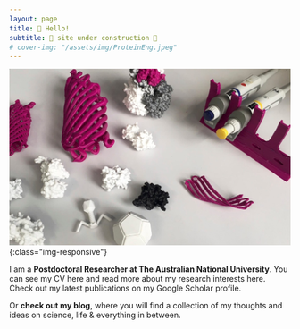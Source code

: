 ```yaml
---
layout: page
title: 👋 Hello!
subtitle: 🚧 site under construction 🚧
# cover-img: "/assets/img/ProteinEng.jpeg"
---
```

![Protein Engineering](/assets/img/3dprintcrop_tiny.jpeg){:class="img-responsive"}  

I am a **Postdoctoral Researcher at The Australian National University**. You can see my CV here and read more about my research interests here. Check out my latest publications on my Google Scholar profile.  
  
Or **check out my blog**, where you will find a collection of my thoughts and ideas on science, life & everything in between. 

